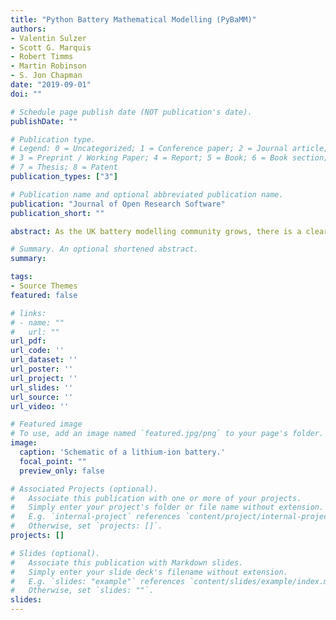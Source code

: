 ```yaml
---
title: "Python Battery Mathematical Modelling (PyBaMM)"
authors:
- Valentin Sulzer
- Scott G. Marquis
- Robert Timms
- Martin Robinson
- S. Jon Chapman
date: "2019-09-01"
doi: ""

# Schedule page publish date (NOT publication's date).
publishDate: ""

# Publication type.
# Legend: 0 = Uncategorized; 1 = Conference paper; 2 = Journal article;
# 3 = Preprint / Working Paper; 4 = Report; 5 = Book; 6 = Book section;
# 7 = Thesis; 8 = Patent
publication_types: ["3"]

# Publication name and optional abbreviated publication name.
publication: "Journal of Open Research Software"
publication_short: ""

abstract: As the UK battery modelling community grows, there is a clear need for software that  uses  modern  software  engineering  techniques  to  facilitate  cross-institutional collaboration and democratise research progress. The Python package PyBaMM aims to provide a flexible platform  for implementation and comparison of new models and numerical methods. This is achieved by implementing models as expression trees and processing them in a modular fashion through a pipeline. Comprehensive testing provides robustness to changes and hence eases the implementation of model extensions. PyBaMM is open source and available on [GitHub](https://github.com/pybamm-team/PyBaMM).

# Summary. An optional shortened abstract.
summary:

tags:
- Source Themes
featured: false

# links:
# - name: ""
#   url: ""
url_pdf:
url_code: ''
url_dataset: ''
url_poster: ''
url_project: ''
url_slides: ''
url_source: ''
url_video: ''

# Featured image
# To use, add an image named `featured.jpg/png` to your page's folder.
image:
  caption: 'Schematic of a lithium-ion battery.'
  focal_point: ""
  preview_only: false

# Associated Projects (optional).
#   Associate this publication with one or more of your projects.
#   Simply enter your project's folder or file name without extension.
#   E.g. `internal-project` references `content/project/internal-project/index.md`.
#   Otherwise, set `projects: []`.
projects: []

# Slides (optional).
#   Associate this publication with Markdown slides.
#   Simply enter your slide deck's filename without extension.
#   E.g. `slides: "example"` references `content/slides/example/index.md`.
#   Otherwise, set `slides: ""`.
slides:
---
```

